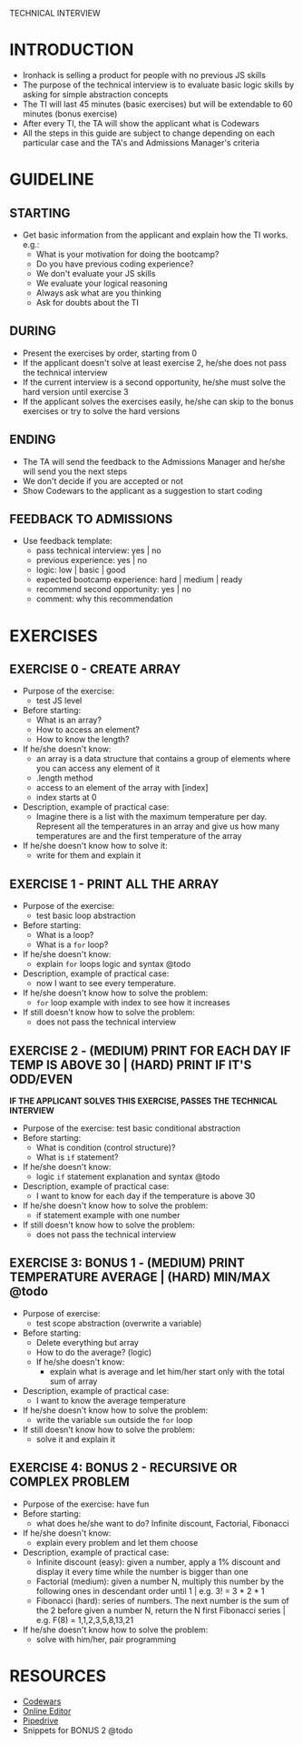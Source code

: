 TECHNICAL INTERVIEW

# INTRODUCTION
- Ironhack is selling a product for people with no previous JS skills
- The purpose of the technical interview is to evaluate basic logic skills by asking for simple abstraction concepts
- The TI will last 45 minutes (basic exercises) but will be extendable to 60 minutes (bonus exercise)
- After every TI, the TA will show the applicant what is Codewars
- All the steps in this guide are subject to change depending on each particular case and the TA's and Admissions Manager's criteria

# GUIDELINE

## STARTING
- Get basic information from the applicant and explain how the TI works. e.g.:
  - What is your motivation for doing the bootcamp?
  - Do you have previous coding experience?
  - We don't evaluate your JS skills
  - We evaluate your logical reasoning
  - Always ask what are you thinking
  - Ask for doubts about the TI

## DURING
- Present the exercises by order, starting from 0
- If the applicant doesn't solve at least exercise 2, he/she does not pass the technical interview
- If the current interview is a second opportunity, he/she must solve the hard version until exercise 3
- If the applicant solves the exercises easily, he/she can skip to the bonus exercises or try to solve the hard versions

## ENDING
- The TA will send the feedback to the Admissions Manager and he/she will send you the next steps
- We don't decide if you are accepted or not
- Show Codewars to the applicant as a suggestion to start coding

## FEEDBACK TO ADMISSIONS
- Use feedback template:
  - pass technical interview: yes | no
  - previous experience: yes | no
  - logic: low | basic | good
  - expected bootcamp experience: hard | medium | ready
  - recommend second opportunity: yes | no
  - comment: why this recommendation

# EXERCISES

## EXERCISE 0 - CREATE ARRAY
- Purpose of the exercise: 
  - test JS level
- Before starting:
  - What is an array?
  - How to access an element?
  - How to know the length?
- If he/she doesn't know: 
    - an array is a data structure that contains a group of elements where you can access any element of it
    - .length method
    - access to an element of the array with [index]
    - index starts at 0
- Description, example of practical case:
  - Imagine there is a list with the maximum temperature per day. Represent all the temperatures in an array and give us how many temperatures are and the first temperature of the array
- If he/she doesn't know how to solve it: 
  - write for them and explain it

## EXERCISE 1 - PRINT ALL THE ARRAY
- Purpose of the exercise: 
  - test basic loop abstraction
- Before starting:
  - What is a loop?
  - What is a `for` loop?
- If he/she doesn't know: 
  - explain `for` loops logic and syntax @todo
- Description, example of practical case: 
  - now I want to see every temperature.
- If he/she doesn't know how to solve the problem: 
  - `for` loop example with index to see how it increases
- If still doesn't know how to solve the problem: 
  - does not pass the technical interview

## EXERCISE 2 - (MEDIUM) PRINT FOR EACH DAY IF TEMP IS ABOVE 30 | (HARD) PRINT IF IT'S ODD/EVEN
**IF THE APPLICANT SOLVES THIS EXERCISE, PASSES THE TECHNICAL INTERVIEW**
- Purpose of the exercise: test basic conditional abstraction
- Before starting:
  - What is condition (control structure)?
  - What is `if` statement?
- If he/she doesn't know: 
  - logic `if` statement explanation and syntax @todo
- Description, example of practical case: 
  - I want to know for each day if the temperature is above 30
- If he/she doesn't know how to solve the problem: 
  - if statement example with one number
- If still doesn't know how to solve the problem: 
  - does not pass the technical interview

## EXERCISE 3: BONUS 1 - (MEDIUM) PRINT TEMPERATURE AVERAGE | (HARD) MIN/MAX @todo
- Purpose of exercise: 
  - test scope abstraction (overwrite a variable)
- Before starting:
  - Delete everything but array
  - How to do the average? (logic)
  - If he/she doesn't know: 
    - explain what is average and let him/her start only with the total sum of array
- Description, example of practical case: 
  - I want to know the average temperature
- If he/she doesn't know how to solve the problem: 
  - write the variable `sum` outside the `for` loop
- If still doesn't know how to solve the problem: 
  - solve it and explain it

## EXERCISE 4: BONUS 2 - RECURSIVE OR COMPLEX PROBLEM
- Purpose of the exercise: have fun
- Before starting: 
  - what does he/she want to do? Infinite discount, Factorial, Fibonacci
- If he/she doesn't know: 
  - explain every problem and let them choose
- Description, example of practical case:
  - Infinite discount (easy): given a number, apply a 1% discount and display it every time while the number is bigger than one
  - Factorial (medium): given a number N, multiply this number by the following ones in descendant order until 1 | e.g. 3! = 3 * 2 * 1
  - Fibonacci (hard): series of numbers. The next number is the sum of the 2 before
    given a number N, return the N first Fibonacci series | e.g. F(8) = 1,1,2,3,5,8,13,21
- If he/she doesn't know how to solve the problem: 
  - solve with him/her, pair programming

# RESOURCES
  - [Codewars](https://codewars.com)
  - [Online Editor](https://www.skype.com/en/interviews/)
  - [Pipedrive](https://ironhack.pipedrive.com/pipeline/1/filter/1)
  - Snippets for BONUS 2 @todo
